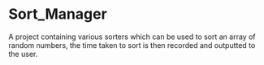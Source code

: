 # Sort_Manager
A project containing various sorters which can be used to sort an array of random numbers, the time taken to sort is then recorded and outputted to the user.
